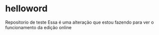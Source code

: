 # helloword
Repositorio de teste
Essa é uma alteração que estou fazendo para ver o funcionamento da edição online
